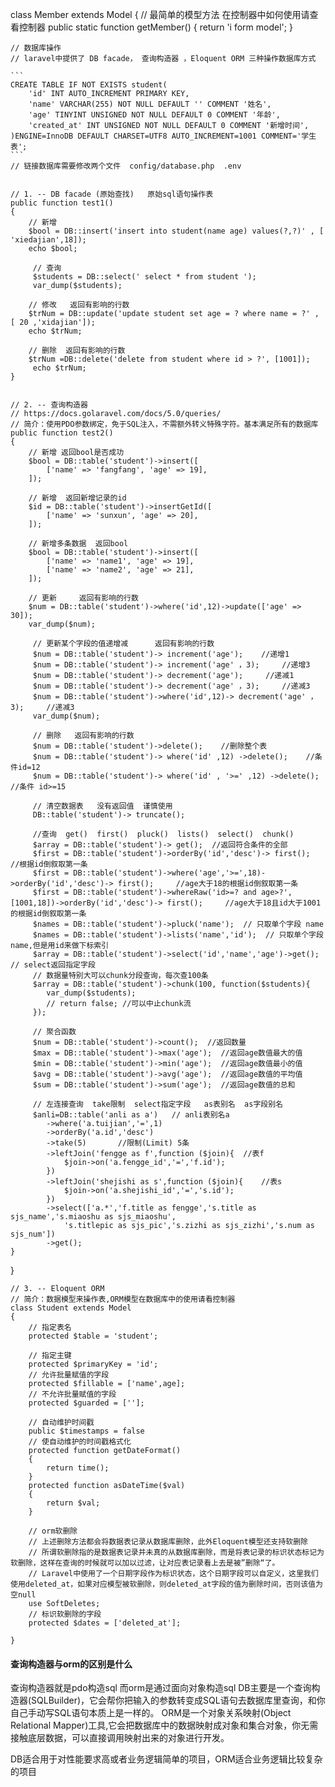 
class Member extends Model
{
    // 最简单的模型方法 在控制器中如何使用请查看控制器
    public static function getMember()
    {
        return 'i form model';
    }
    
    // 数据库操作
    // laravel中提供了 DB facade， 查询构造器 ，Eloquent ORM 三种操作数据库方式
    
    ```
    CREATE TABLE IF NOT EXISTS student(
        'id' INT AUTO_INCREMENT PRIMARY KEY,
        'name' VARCHAR(255) NOT NULL DEFAULT '' COMMENT '姓名',
        'age' TINYINT UNSIGNED NOT NULL DEFAULT 0 COMMENT '年龄',
        'created_at' INT UNSIGNED NOT NULL DEFAULT 0 COMMENT '新增时间',
    )ENGINE=InnoDB DEFAULT CHARSET=UTF8 AUTO_INCREMENT=1001 COMMENT='学生表';
    ```
    // 链接数据库需要修改两个文件  config/database.php  .env
    
    
    // 1. -- DB facade (原始查找)   原始sql语句操作表
    public function test1()
    {
        // 新增
        $bool = DB::insert('insert into student(name age) values(?,?)' , [ 'xiedajian',18]);
        echo $bool;
        
         // 查询
         $students = DB::select(' select * from student ');   
         var_dump($students);
         
        // 修改   返回有影响的行数
        $trNum = DB::update('update student set age = ? where name = ?' , [ 20 ,'xidajian']);
        echo $trNum;
        
        // 删除  返回有影响的行数
        $trNum =DB::delete('delete from student where id > ?', [1001]);
         echo $trNum;
    }

    
    // 2. -- 查询构造器    
	// https://docs.golaravel.com/docs/5.0/queries/
    // 简介：使用PDO参数绑定，免于SQL注入，不需额外转义特殊字符。基本满足所有的数据库
    public function test2()
    {
        // 新增 返回bool是否成功
        $bool = DB::table('student')->insert([
            ['name' => 'fangfang', 'age' => 19],
        ]);
        
        // 新增  返回新增记录的id
        $id = DB::table('student')->insertGetId([
            ['name' => 'sunxun', 'age' => 20],
        ]);
        
        // 新增多条数据  返回bool
        $bool = DB::table('student')->insert([
            ['name' => 'name1', 'age' => 19],
            ['name' => 'name2', 'age' => 21],
        ]);
        
        // 更新     返回有影响的行数
        $num = DB::table('student')->where('id',12)->update(['age' => 30]);
        var_dump($num);
         
         // 更新某个字段的值递增减      返回有影响的行数
         $num = DB::table('student')-> increment('age');    //递增1
         $num = DB::table('student')-> increment('age' ，3);     //递增3
         $num = DB::table('student')-> decrement('age');     //递减1
         $num = DB::table('student')-> decrement('age' ，3);     //递减3
         $num = DB::table('student')->where('id',12)-> decrement('age' ，3);     //递减3
         var_dump($num); 
         
         // 删除   返回有影响的行数
         $num = DB::table('student')->delete();    //删除整个表
         $num = DB::table('student')-> where('id' ,12) ->delete();    //条件id=12
         $num = DB::table('student')-> where('id' , '>=' ,12) ->delete();    //条件 id>=15
         
         // 清空数据表   没有返回值  谨慎使用
         DB::table('student')-> truncate();
         
         //查询  get()  first()  pluck()  lists()  select()  chunk()
         $array = DB::table('student')-> get();  //返回符合条件的全部
         $first = DB::table('student')->orderBy('id','desc')-> first();     //根据id倒叙取第一条
         $first = DB::table('student')->where('age','>=',18)->orderBy('id','desc')-> first();     //age大于18的根据id倒叙取第一条
         $first = DB::table('student')->whereRaw('id>=? and age>?',[1001,18])->orderBy('id','desc')-> first();     //age大于18且id大于1001的根据id倒叙取第一条
         $names = DB::table('student')->pluck('name');  // 只取单个字段 name
         $names = DB::table('student')->lists('name','id');  // 只取单个字段 name,但是用id来做下标索引
         $array = DB::table('student')->select('id','name','age')->get();  // select返回指定字段
         // 数据量特别大可以chunk分段查询，每次查100条
         $array = DB::table('student')->chunk(100, function($students){
            var_dump($students);
            // return false; //可以中止chunk流
         });  
         
         // 聚合函数
         $num = DB::table('student')->count();  //返回数量
         $max = DB::table('student')->max('age');  //返回age数值最大的值
         $min = DB::table('student')->min('age');  //返回age数值最小的值
         $avg = DB::table('student')->avg('age');  //返回age数值的平均值
         $sum = DB::table('student')->sum('age');  //返回age数值的总和
		 
		 // 左连接查询  take限制  select指定字段   as表别名  as字段别名
		 $anli=DB::table('anli as a')  	// anli表别名a
            ->where('a.tuijian','=',1)
            ->orderBy('a.id','desc')	
            ->take(5)		//限制(Limit) 5条
            ->leftJoin('fengge as f',function ($join){	//表f
                $join->on('a.fengge_id','=','f.id');
            })
            ->leftJoin('shejishi as s',function ($join){	//表s
                $join->on('a.shejishi_id','=','s.id');
            })
            ->select(['a.*','f.title as fengge','s.title as sjs_name','s.miaoshu as sjs_miaoshu',
                's.titlepic as sjs_pic','s.zizhi as sjs_zizhi','s.num as sjs_num'])
            ->get(); 
    }
}
    
    // 3. -- Eloquent ORM 
    // 简介：数据模型来操作表,ORM模型在数据库中的使用请看控制器
    class Student extends Model
    {
        // 指定表名
        protected $table = 'student';
        
        // 指定主键
        protected $primaryKey = 'id';
        // 允许批量赋值的字段
        protected $fillable = ['name',age];
        // 不允许批量赋值的字段
        protected $guarded = [''];
        
        // 自动维护时间戳
        public $timestamps = false
        // 使自动维护的时间戳格式化
        protected function getDateFormat()
        {
            return time();
        }
        protected function asDateTime($val)
        {
            return $val;
        }
		
		// orm软删除
		// 上述删除方法都会将数据表记录从数据库删除，此外Eloquent模型还支持软删除
		// 所谓软删除指的是数据表记录并未真的从数据库删除，而是将表记录的标识状态标记为软删除，这样在查询的时候就可以加以过滤，让对应表记录看上去是被”删除“了。
		// Laravel中使用了一个日期字段作为标识状态，这个日期字段可以自定义，这里我们使用deleted_at，如果对应模型被软删除，则deleted_at字段的值为删除时间，否则该值为空null
		use SoftDeletes;
		// 标识软删除的字段
		protected $dates = ['deleted_at'];
		
    }
    
    
#### 查询构造器与orm的区别是什么	
查询构造器就是pdo构造sql
而orm是通过面向对象构造sql
	DB主要是一个查询构造器(SQLBuilder)，它会帮你把输入的参数转变成SQL语句去数据库里查询，和你自己手动写SQL语句本质上是一样的。
ORM是一个对象关系映射(Object Relational Mapper)工具,它会把数据库中的数据映射成对象和集合对象，你无需接触底层数据，可以直接调用映射出来的对象进行开发。

DB适合用于对性能要求高或者业务逻辑简单的项目，ORM适合业务逻辑比较复杂的项目
    
    
    
